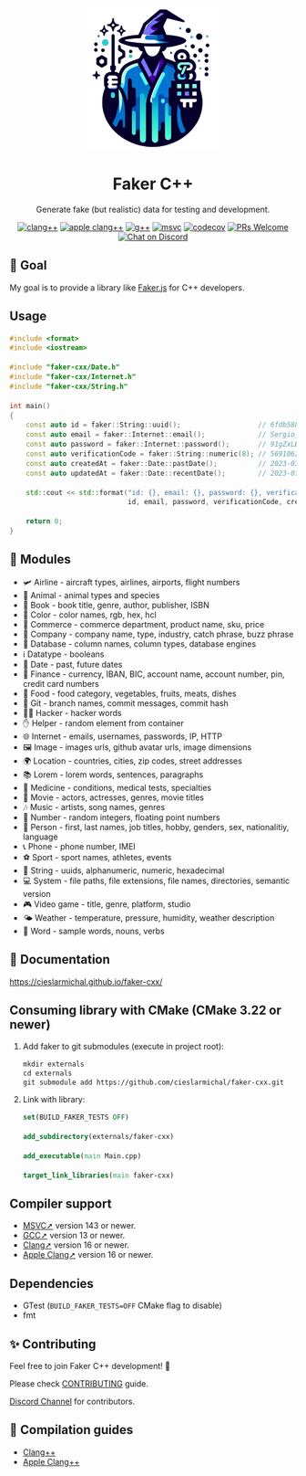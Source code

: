 <div align="center">
  <img src="./docs/public/logo.png" width="250" alt="C++ Faker, a powerful tool for generating realistic and randomized fake data in C++ programming, enhancing data testing and development workflows"/>
  <h1>Faker C++</h1>
  <p>Generate fake (but realistic) data for testing and development.</p>

[![clang++](https://github.com/cieslarmichal/faker-cxx/actions/workflows/linux-clang-build.yml/badge.svg?branch=main)](https://github.com/cieslarmichal/faker-cxx/actions/workflows/linux-clang-build.yml?query=branch%3Amain)
[![apple clang++](https://github.com/cieslarmichal/faker-cxx/actions/workflows/macos-clang-build.yml/badge.svg?branch=main)](https://github.com/cieslarmichal/faker-cxx/actions/workflows/macos-clang-build.yml?query=branch%3Amain)
[![g++](https://github.com/cieslarmichal/faker-cxx/actions/workflows/linux-gxx-build.yml/badge.svg?branch=main)](https://github.com/cieslarmichal/faker-cxx/actions/workflows/linux-gxx-build.yml?query=branch%3Amain)
[![msvc](https://github.com/cieslarmichal/faker-cxx/actions/workflows/windows-msvc-build.yml/badge.svg?branch=main)](https://github.com/cieslarmichal/faker-cxx/actions/workflows/windows-msvc-build.yml?query=branch%3Amain)
[![codecov](https://codecov.io/github/cieslarmichal/faker-cxx/branch/main/graph/badge.svg?token=0RTV4JFH2U)](https://codecov.io/github/cieslarmichal/faker-cxx)
[![PRs Welcome](https://img.shields.io/badge/PRs-welcome-brightgreen.svg?style=flat-square)](http://makeapullrequest.com)
[![Chat on Discord](https://img.shields.io/badge/chat-discord-blue?style=flat&logo=discord)](https://discord.gg/h2ur8H6mK6)
</div>

## 🎯 Goal

My goal is to provide a library like [Faker.js](https://github.com/faker-js/faker) for C++ developers.


## Usage

```cpp
#include <format>
#include <iostream>

#include "faker-cxx/Date.h"
#include "faker-cxx/Internet.h"
#include "faker-cxx/String.h"

int main()
{
    const auto id = faker::String::uuid();                   // 6fdb588e-0be9-480e-9eeb-8ff11b8afc00
    const auto email = faker::Internet::email();             // Sergio_Greenfelder@hotmail.com
    const auto password = faker::Internet::password();       // 91gZxLB*TfhAA!G
    const auto verificationCode = faker::String::numeric(8); // 56910620
    const auto createdAt = faker::Date::pastDate();          // 2023-03-11T08:33:34Z
    const auto updatedAt = faker::Date::recentDate();        // 2023-07-19T22:59:19Z

    std::cout << std::format("id: {}, email: {}, password: {}, verificationCode: {}, createdAt: {}, updatedAt: {}",
                             id, email, password, verificationCode, createdAt, updatedAt);

    return 0;
}
```

## 💎 Modules

- 🛩 Airline - aircraft types, airlines, airports, flight numbers
- 🐼 Animal - animal types and species
- 📖 Book - book title, genre, author, publisher, ISBN
- 🎨 Color - color names, rgb, hex, hcl
- 🛒 Commerce - commerce department, product name, sku, price
- 🏢 Company - company name, type, industry, catch phrase, buzz phrase
- 💾 Database - column names, column types, database engines
- ℹ️ Datatype - booleans
- 📅 Date - past, future dates
- 🏦 Finance - currency, IBAN, BIC, account name, account number, pin, credit card numbers
- 🍝 Food - food category, vegetables, fruits, meats, dishes
- 📁 Git - branch names, commit messages, commit hash
- 👨‍💻 Hacker - hacker words
- ✋ Helper - random element from container
- 🌐 Internet - emails, usernames, passwords, IP, HTTP
- 🖼️ Image - images urls, github avatar urls, image dimensions
- 🌍 Location - countries, cities, zip codes, street addresses
- 📚 Lorem - lorem words, sentences, paragraphs
- 🏥 Medicine - conditions, medical tests, specialties
- 🎥 Movie - actors, actresses, genres, movie titles
- 🎶 Music - artists, song names, genres
- 🔢 Number - random integers, floating point numbers
- 🧑 Person - first, last names, job titles, hobby, genders, sex, nationalitiy, language
- 📞 Phone - phone number, IMEI
- ⚽ Sport - sport names, athletes, events
- 🔢 String - uuids, alphanumeric, numeric, hexadecimal
- 💻 System - file paths, file extensions, file names, directories, semantic version
- 🎮 Video game - title, genre, platform, studio
- 🌤️ Weather - temperature, pressure, humidity, weather description
- 💬 Word - sample words, nouns, verbs


## 📖 Documentation

https://cieslarmichal.github.io/faker-cxx/


## Consuming library with CMake (CMake 3.22 or newer)

1. Add faker to git submodules (execute in project root):

    ```
    mkdir externals
    cd externals
    git submodule add https://github.com/cieslarmichal/faker-cxx.git
    ```

2. Link with library:

    ```cmake
    set(BUILD_FAKER_TESTS OFF)
    
    add_subdirectory(externals/faker-cxx)
    
    add_executable(main Main.cpp)
    
    target_link_libraries(main faker-cxx)
    ```


## Compiler support

- [MSVC➚](https://en.wikipedia.org/wiki/Microsoft_Visual_Studio) version 143 or newer.
- [GCC➚](https://gcc.gnu.org/) version 13 or newer.
- [Clang➚](https://clang.llvm.org/) version 16 or newer.
- [Apple Clang➚](https://clang.llvm.org/) version 16 or newer.

  
## Dependencies

- GTest (```BUILD_FAKER_TESTS=OFF``` CMake flag to disable)
- fmt


## ✨ Contributing

Feel free to join Faker C++ development! 🚀

Please check [CONTRIBUTING](https://github.com/cieslarmichal/faker-cxx/blob/main/CONTRIBUTING.md) guide.

[Discord Channel](https://discord.gg/h2ur8H6mK6) for contributors.

## 📝 Compilation guides

- [Clang++](./docs/clang++_compilation_guide.md)
- [Apple Clang++](./docs/apple_clang++_compilation_guide.md)
